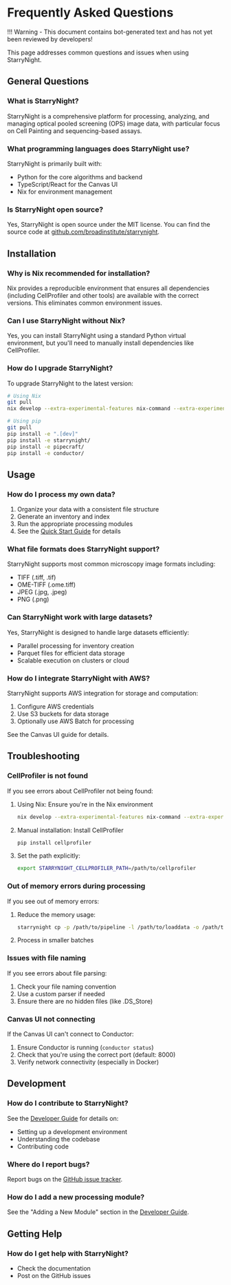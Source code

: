 # Frequently Asked Questions

!!! Warning
    - This document contains bot-generated text and has not yet been reviewed by developers!

This page addresses common questions and issues when using StarryNight.

## General Questions

### What is StarryNight?

StarryNight is a comprehensive platform for processing, analyzing, and managing optical pooled screening (OPS) image data, with particular focus on Cell Painting and sequencing-based assays.

### What programming languages does StarryNight use?

StarryNight is primarily built with:

- Python for the core algorithms and backend
- TypeScript/React for the Canvas UI
- Nix for environment management

### Is StarryNight open source?

Yes, StarryNight is open source under the MIT license. You can find the source code at [github.com/broadinstitute/starrynight](https://github.com/broadinstitute/starrynight).

## Installation

### Why is Nix recommended for installation?

Nix provides a reproducible environment that ensures all dependencies (including CellProfiler and other tools) are available with the correct versions. This eliminates common environment issues.

### Can I use StarryNight without Nix?

Yes, you can install StarryNight using a standard Python virtual environment, but you'll need to manually install dependencies like CellProfiler.

### How do I upgrade StarryNight?

To upgrade StarryNight to the latest version:

```sh
# Using Nix
git pull
nix develop --extra-experimental-features nix-command --extra-experimental-features flakes

# Using pip
git pull
pip install -e ".[dev]"
pip install -e starrynight/
pip install -e pipecraft/
pip install -e conductor/
```

## Usage

### How do I process my own data?

1. Organize your data with a consistent file structure
2. Generate an inventory and index
3. Run the appropriate processing modules
4. See the [Quick Start Guide](../user/getting-started.md) for details

### What file formats does StarryNight support?

StarryNight supports most common microscopy image formats including:

- TIFF (.tiff, .tif)
- OME-TIFF (.ome.tiff)
- JPEG (.jpg, .jpeg)
- PNG (.png)

### Can StarryNight work with large datasets?

Yes, StarryNight is designed to handle large datasets efficiently:

- Parallel processing for inventory creation
- Parquet files for efficient data storage
- Scalable execution on clusters or cloud

### How do I integrate StarryNight with AWS?

StarryNight supports AWS integration for storage and computation:

1. Configure AWS credentials
2. Use S3 buckets for data storage
3. Optionally use AWS Batch for processing

See the Canvas UI guide for details.

## Troubleshooting

### CellProfiler is not found

If you see errors about CellProfiler not being found:

1. Using Nix: Ensure you're in the Nix environment
   ```sh
   nix develop --extra-experimental-features nix-command --extra-experimental-features flakes
   ```

2. Manual installation: Install CellProfiler
   ```sh
   pip install cellprofiler
   ```

3. Set the path explicitly:
   ```sh
   export STARRYNIGHT_CELLPROFILER_PATH=/path/to/cellprofiler
   ```

### Out of memory errors during processing

If you see out of memory errors:

1. Reduce the memory usage:
   ```sh
   starrynight cp -p /path/to/pipeline -l /path/to/loaddata -o /path/to/output --memory-limit 1024
   ```

2. Process in smaller batches

### Issues with file naming

If you see errors about file parsing:

1. Check your file naming convention
2. Use a custom parser if needed
3. Ensure there are no hidden files (like .DS_Store)

### Canvas UI not connecting

If the Canvas UI can't connect to Conductor:

1. Ensure Conductor is running (`conductor status`)
2. Check that you're using the correct port (default: 8000)
3. Verify network connectivity (especially in Docker)

## Development

### How do I contribute to StarryNight?

See the [Developer Guide](../developer/developer-guide.md) for details on:

- Setting up a development environment
- Understanding the codebase
- Contributing code

### Where do I report bugs?

Report bugs on the [GitHub issue tracker](https://github.com/broadinstitute/starrynight/issues).

### How do I add a new processing module?

See the "Adding a New Module" section in the [Developer Guide](../developer/developer-guide.md).

## Getting Help

### How do I get help with StarryNight?

- Check the documentation
- Post on the GitHub issues
